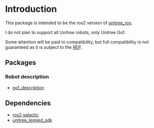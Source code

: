 # Introduction

This package is intended to be the ros2 version of [unitree_ros](https://github.com/unitreerobotics/unitree_ros).

I do not plan to support all Unitree robots, only Unitree Go1.

Some attention will be paid to compatibility, but full compatibility is not guaranteed as it is subject to the [REP](https://ros.org/reps/rep-0000.html).

## Packages

### Robot description

+ [go1_description](https://github.com/NaokiTakahashi12/unitree_ros/tree/ros2/robots/go1_description)

## Dependencies

+ [ros2 galactic](https://docs.ros.org/en/galactic/Installation.html)
+ [unitree_legged_sdk](https://github.com/unitreerobotics/unitree_legged_sdk)

